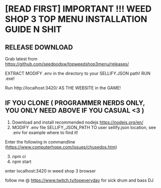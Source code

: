 # [READ FIRST] IMPORTANT !!! WEED SHOP 3 TOP MENU INSTALLATION GUIDE N SHIT

## RELEASE DOWNLOAD

Grab latest from https://github.com/seedpodsw/topweedshop3menu/releases/

EXTRACT
MODIFY .env in the directory to your SELLIFY.JSON path!
RUN .exe!


Run http://localhost:3420/ AS THE WEBSITE in the GAME!

## IF YOU CLONE ( PROGRAMMER NERDS ONLY, YOU ONLY NEED ABOVE IF YOU CASUAL <3 ) 
1. Download and install recommended nodejs https://nodejs.org/en/
2. MODIFY .env file SELLIFY_JSON_PATH TO user sellify.json location, see .env for example where to find it!

Enter the following in commandline (https://www.computerhope.com/issues/chusedos.htm)

3. npm ci
4. npm start


enter localhost:3420 in weed shop 3 browser

follow me @ https://www.twitch.tv/topeveryday for sick drum and bass DJ
